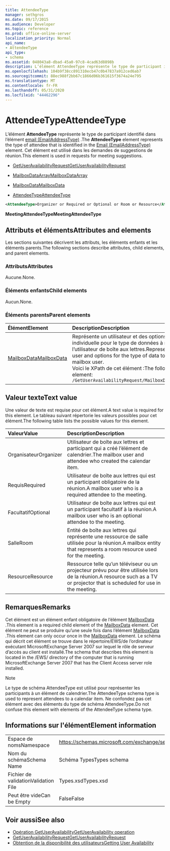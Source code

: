 ```yaml
---
title: AttendeeType
manager: sethgros
ms.date: 09/17/2015
ms.audience: Developer
ms.topic: reference
ms.prod: office-online-server
localization_priority: Normal
api_name:
- AttendeeType
api_type:
- schema
ms.assetid: 048043a8-dbad-45a0-97c8-4cad63d8898b
description: L’élément AttendeeType représente le type de participant identifié dans l’élément email (EmailAddressType). Cet élément est utilisé dans les demandes de suggestions de réunion.
ms.openlocfilehash: 104b9f38cc891310ecb47c0b47837a912ced6ab7
ms.sourcegitcommit: 88ec988f2bb67c1866d06b361615f3674a24e795
ms.translationtype: MT
ms.contentlocale: fr-FR
ms.lasthandoff: 05/31/2020
ms.locfileid: "44462296"
---
```

# <a name="attendeetype"></a><span data-ttu-id="4db2d-104">AttendeeType</span><span class="sxs-lookup"><span data-stu-id="4db2d-104">AttendeeType</span></span>

<span data-ttu-id="4db2d-105">L’élément **AttendeeType** représente le type de participant identifié dans l’élément [email (EmailAddressType)](email-emailaddresstype.md) .</span><span class="sxs-lookup"><span data-stu-id="4db2d-105">The **AttendeeType** element represents the type of attendee that is identified in the [Email (EmailAddressType)](email-emailaddresstype.md) element.</span></span> <span data-ttu-id="4db2d-106">Cet élément est utilisé dans les demandes de suggestions de réunion.</span><span class="sxs-lookup"><span data-stu-id="4db2d-106">This element is used in requests for meeting suggestions.</span></span> 
  
- [<span data-ttu-id="4db2d-107">GetUserAvailabilityRequest</span><span class="sxs-lookup"><span data-stu-id="4db2d-107">GetUserAvailabilityRequest</span></span>](getuseravailabilityrequest.md)
  
- [<span data-ttu-id="4db2d-108">MailboxDataArray</span><span class="sxs-lookup"><span data-stu-id="4db2d-108">MailboxDataArray</span></span>](mailboxdataarray.md)
  
- [<span data-ttu-id="4db2d-109">MailboxData</span><span class="sxs-lookup"><span data-stu-id="4db2d-109">MailboxData</span></span>](mailboxdata.md)
  
- [<span data-ttu-id="4db2d-110">AttendeeType</span><span class="sxs-lookup"><span data-stu-id="4db2d-110">AttendeeType</span></span>](attendeetype.md)
  
```xml
<AttendeeType>Organizer or Required or Optional or Room or Resource</AttendeeType>
```

 <span data-ttu-id="4db2d-111">**MeetingAttendeeType**</span><span class="sxs-lookup"><span data-stu-id="4db2d-111">**MeetingAttendeeType**</span></span>
## <a name="attributes-and-elements"></a><span data-ttu-id="4db2d-112">Attributs et éléments</span><span class="sxs-lookup"><span data-stu-id="4db2d-112">Attributes and elements</span></span>

<span data-ttu-id="4db2d-113">Les sections suivantes décrivent les attributs, les éléments enfants et les éléments parents.</span><span class="sxs-lookup"><span data-stu-id="4db2d-113">The following sections describe attributes, child elements, and parent elements.</span></span>
  
### <a name="attributes"></a><span data-ttu-id="4db2d-114">Attributs</span><span class="sxs-lookup"><span data-stu-id="4db2d-114">Attributes</span></span>

<span data-ttu-id="4db2d-115">Aucune.</span><span class="sxs-lookup"><span data-stu-id="4db2d-115">None.</span></span>
  
### <a name="child-elements"></a><span data-ttu-id="4db2d-116">Éléments enfants</span><span class="sxs-lookup"><span data-stu-id="4db2d-116">Child elements</span></span>

<span data-ttu-id="4db2d-117">Aucun.</span><span class="sxs-lookup"><span data-stu-id="4db2d-117">None.</span></span>
  
### <a name="parent-elements"></a><span data-ttu-id="4db2d-118">Éléments parents</span><span class="sxs-lookup"><span data-stu-id="4db2d-118">Parent elements</span></span>

|<span data-ttu-id="4db2d-119">**Élément**</span><span class="sxs-lookup"><span data-stu-id="4db2d-119">**Element**</span></span>|<span data-ttu-id="4db2d-120">**Description**</span><span class="sxs-lookup"><span data-stu-id="4db2d-120">**Description**</span></span>|
|:-----|:-----|
|[<span data-ttu-id="4db2d-121">MailboxData</span><span class="sxs-lookup"><span data-stu-id="4db2d-121">MailboxData</span></span>](mailboxdata.md) <br/> |<span data-ttu-id="4db2d-122">Représente un utilisateur et des options de boîte aux lettres individuelle pour le type de données à renvoyer à propos de l’utilisateur de boîte aux lettres.</span><span class="sxs-lookup"><span data-stu-id="4db2d-122">Represents an individual mailbox user and options for the type of data to be returned about the mailbox user.</span></span>  <br/> <span data-ttu-id="4db2d-123">Voici le XPath de cet élément :</span><span class="sxs-lookup"><span data-stu-id="4db2d-123">The following is the XPath to this element:</span></span>  <br/>  `/GetUserAvailabilityRequest/MailboxDataArray[i]/MailboxData` <br/> |
   
## <a name="text-value"></a><span data-ttu-id="4db2d-124">Valeur texte</span><span class="sxs-lookup"><span data-stu-id="4db2d-124">Text value</span></span>

<span data-ttu-id="4db2d-125">Une valeur de texte est requise pour cet élément.</span><span class="sxs-lookup"><span data-stu-id="4db2d-125">A text value is required for this element.</span></span> <span data-ttu-id="4db2d-126">Le tableau suivant répertorie les valeurs possibles pour cet élément.</span><span class="sxs-lookup"><span data-stu-id="4db2d-126">The following table lists the possible values for this element.</span></span>
  
|<span data-ttu-id="4db2d-127">**Valeur**</span><span class="sxs-lookup"><span data-stu-id="4db2d-127">**Value**</span></span>|<span data-ttu-id="4db2d-128">**Description**</span><span class="sxs-lookup"><span data-stu-id="4db2d-128">**Description**</span></span>|
|:-----|:-----|
|<span data-ttu-id="4db2d-129">Organisateur</span><span class="sxs-lookup"><span data-stu-id="4db2d-129">Organizer</span></span>  <br/> |<span data-ttu-id="4db2d-130">Utilisateur de boîte aux lettres et participant qui a créé l’élément de calendrier.</span><span class="sxs-lookup"><span data-stu-id="4db2d-130">The mailbox user and attendee who created the calendar item.</span></span>  <br/> |
|<span data-ttu-id="4db2d-131">Requis</span><span class="sxs-lookup"><span data-stu-id="4db2d-131">Required</span></span>  <br/> |<span data-ttu-id="4db2d-132">Utilisateur de boîte aux lettres qui est un participant obligatoire de la réunion.</span><span class="sxs-lookup"><span data-stu-id="4db2d-132">A mailbox user who is a required attendee to the meeting.</span></span>  <br/> |
|<span data-ttu-id="4db2d-133">Facultatif</span><span class="sxs-lookup"><span data-stu-id="4db2d-133">Optional</span></span>  <br/> |<span data-ttu-id="4db2d-134">Utilisateur de boîte aux lettres qui est un participant facultatif à la réunion.</span><span class="sxs-lookup"><span data-stu-id="4db2d-134">A mailbox user who is an optional attendee to the meeting.</span></span>  <br/> |
|<span data-ttu-id="4db2d-135">Salle</span><span class="sxs-lookup"><span data-stu-id="4db2d-135">Room</span></span>  <br/> |<span data-ttu-id="4db2d-136">Entité de boîte aux lettres qui représente une ressource de salle utilisée pour la réunion.</span><span class="sxs-lookup"><span data-stu-id="4db2d-136">A mailbox entity that represents a room resource used for the meeting.</span></span>  <br/> |
|<span data-ttu-id="4db2d-137">Resource</span><span class="sxs-lookup"><span data-stu-id="4db2d-137">Resource</span></span>  <br/> |<span data-ttu-id="4db2d-138">Ressource telle qu’un téléviseur ou un projecteur prévu pour être utilisée lors de la réunion.</span><span class="sxs-lookup"><span data-stu-id="4db2d-138">A resource such as a TV or projector that is scheduled for use in the meeting.</span></span>  <br/> |
   
## <a name="remarks"></a><span data-ttu-id="4db2d-139">Remarques</span><span class="sxs-lookup"><span data-stu-id="4db2d-139">Remarks</span></span>

<span data-ttu-id="4db2d-140">Cet élément est un élément enfant obligatoire de l’élément [MailboxData](mailboxdata.md) .</span><span class="sxs-lookup"><span data-stu-id="4db2d-140">This element is a required child element of the [MailboxData](mailboxdata.md) element.</span></span> <span data-ttu-id="4db2d-141">Cet élément ne peut se produire qu’une seule fois dans l’élément [MailboxData](mailboxdata.md) .</span><span class="sxs-lookup"><span data-stu-id="4db2d-141">This element can only occur once in the [MailboxData](mailboxdata.md) element.</span></span> <span data-ttu-id="4db2d-142">Le schéma qui décrit cet élément se trouve dans le répertoire/EWS/de l’ordinateur exécutant MicrosoftExchange Server 2007 sur lequel le rôle de serveur d’accès au client est installé.</span><span class="sxs-lookup"><span data-stu-id="4db2d-142">The schema that describes this element is located in the /EWS/ directory of the computer that is running MicrosoftExchange Server 2007 that has the Client Access server role installed.</span></span> 
  
> [!NOTE]
> <span data-ttu-id="4db2d-143">Le type de schéma AttendeeType est utilisé pour représenter les participants à un élément de calendrier.</span><span class="sxs-lookup"><span data-stu-id="4db2d-143">The AttendeeType schema type is used to represent attendees to a calendar item.</span></span> <span data-ttu-id="4db2d-144">Ne confondez pas cet élément avec des éléments du type de schéma AttendeeType.</span><span class="sxs-lookup"><span data-stu-id="4db2d-144">Do not confuse this element with elements of the AttendeeType schema type.</span></span> 
  
## <a name="element-information"></a><span data-ttu-id="4db2d-145">Informations sur l'élément</span><span class="sxs-lookup"><span data-stu-id="4db2d-145">Element information</span></span>

|||
|:-----|:-----|
|<span data-ttu-id="4db2d-146">Espace de noms</span><span class="sxs-lookup"><span data-stu-id="4db2d-146">Namespace</span></span>  <br/> |https://schemas.microsoft.com/exchange/services/2006/types  <br/> |
|<span data-ttu-id="4db2d-147">Nom du schéma</span><span class="sxs-lookup"><span data-stu-id="4db2d-147">Schema Name</span></span>  <br/> |<span data-ttu-id="4db2d-148">Schéma Types</span><span class="sxs-lookup"><span data-stu-id="4db2d-148">Types schema</span></span>  <br/> |
|<span data-ttu-id="4db2d-149">Fichier de validation</span><span class="sxs-lookup"><span data-stu-id="4db2d-149">Validation File</span></span>  <br/> |<span data-ttu-id="4db2d-150">Types.xsd</span><span class="sxs-lookup"><span data-stu-id="4db2d-150">Types.xsd</span></span>  <br/> |
|<span data-ttu-id="4db2d-151">Peut être vide</span><span class="sxs-lookup"><span data-stu-id="4db2d-151">Can be Empty</span></span>  <br/> |<span data-ttu-id="4db2d-152">False</span><span class="sxs-lookup"><span data-stu-id="4db2d-152">False</span></span>  <br/> |
   
## <a name="see-also"></a><span data-ttu-id="4db2d-153">Voir aussi</span><span class="sxs-lookup"><span data-stu-id="4db2d-153">See also</span></span>

- [<span data-ttu-id="4db2d-154">Opération GetUserAvailability</span><span class="sxs-lookup"><span data-stu-id="4db2d-154">GetUserAvailability operation</span></span>](getuseravailability-operation.md)
- [<span data-ttu-id="4db2d-155">GetUserAvailabilityRequest</span><span class="sxs-lookup"><span data-stu-id="4db2d-155">GetUserAvailabilityRequest</span></span>](getuseravailabilityrequest.md)
- [<span data-ttu-id="4db2d-156">Obtention de la disponibilité des utilisateurs</span><span class="sxs-lookup"><span data-stu-id="4db2d-156">Getting User Availability</span></span>](https://msdn.microsoft.com/library/d4133fcb-9b0f-4e6b-aadf-a389da83516a%28Office.15%29.aspx)

